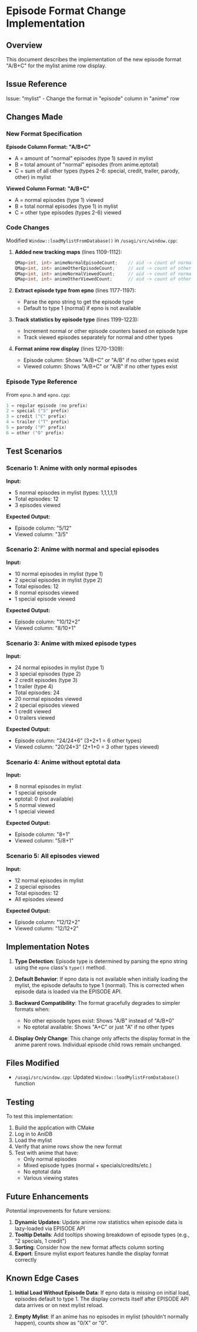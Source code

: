 # Episode Format Change Implementation

## Overview

This document describes the implementation of the new episode format "A/B+C" for the mylist anime row display.

## Issue Reference

Issue: "mylist" - Change the format in "episode" column in "anime" row

## Changes Made

### New Format Specification

**Episode Column Format: "A/B+C"**
- A = amount of "normal" episodes (type 1) saved in mylist
- B = total amount of "normal" episodes (from anime.eptotal)
- C = sum of all other types (types 2-6: special, credit, trailer, parody, other) in mylist

**Viewed Column Format: "A/B+C"**
- A = normal episodes (type 1) viewed
- B = total normal episodes (type 1) in mylist
- C = other type episodes (types 2-6) viewed

### Code Changes

Modified `Window::loadMylistFromDatabase()` in `/usagi/src/window.cpp`:

1. **Added new tracking maps** (lines 1109-1112):
   ```cpp
   QMap<int, int> animeNormalEpisodeCount;    // aid -> count of normal episodes (type 1) in mylist
   QMap<int, int> animeOtherEpisodeCount;     // aid -> count of other type episodes (types 2-6) in mylist
   QMap<int, int> animeNormalViewedCount;     // aid -> count of normal episodes viewed
   QMap<int, int> animeOtherViewedCount;      // aid -> count of other type episodes viewed
   ```

2. **Extract episode type from epno** (lines 1177-1197):
   - Parse the epno string to get the episode type
   - Default to type 1 (normal) if epno is not available

3. **Track statistics by episode type** (lines 1199-1223):
   - Increment normal or other episode counters based on episode type
   - Track viewed episodes separately for normal and other types

4. **Format anime row display** (lines 1270-1309):
   - Episode column: Shows "A/B+C" or "A/B" if no other types exist
   - Viewed column: Shows "A/B+C" or "A/B" if no other types exist

### Episode Type Reference

From `epno.h` and `epno.cpp`:

```cpp
1 = regular episode (no prefix)
2 = special ("S" prefix)
3 = credit ("C" prefix)
4 = trailer ("T" prefix)
5 = parody ("P" prefix)
6 = other ("O" prefix)
```

## Test Scenarios

### Scenario 1: Anime with only normal episodes
**Input:**
- 5 normal episodes in mylist (types: 1,1,1,1,1)
- Total episodes: 12
- 3 episodes viewed

**Expected Output:**
- Episode column: "5/12"
- Viewed column: "3/5"

### Scenario 2: Anime with normal and special episodes
**Input:**
- 10 normal episodes in mylist (type 1)
- 2 special episodes in mylist (type 2)
- Total episodes: 12
- 8 normal episodes viewed
- 1 special episode viewed

**Expected Output:**
- Episode column: "10/12+2"
- Viewed column: "8/10+1"

### Scenario 3: Anime with mixed episode types
**Input:**
- 24 normal episodes in mylist (type 1)
- 3 special episodes (type 2)
- 2 credit episodes (type 3)
- 1 trailer (type 4)
- Total episodes: 24
- 20 normal episodes viewed
- 2 special episodes viewed
- 1 credit viewed
- 0 trailers viewed

**Expected Output:**
- Episode column: "24/24+6" (3+2+1 = 6 other types)
- Viewed column: "20/24+3" (2+1+0 = 3 other types viewed)

### Scenario 4: Anime without eptotal data
**Input:**
- 8 normal episodes in mylist
- 1 special episode
- eptotal: 0 (not available)
- 5 normal viewed
- 1 special viewed

**Expected Output:**
- Episode column: "8+1"
- Viewed column: "5/8+1"

### Scenario 5: All episodes viewed
**Input:**
- 12 normal episodes in mylist
- 2 special episodes
- Total episodes: 12
- All episodes viewed

**Expected Output:**
- Episode column: "12/12+2"
- Viewed column: "12/12+2"

## Implementation Notes

1. **Type Detection**: Episode type is determined by parsing the epno string using the `epno` class's `type()` method.

2. **Default Behavior**: If epno data is not available when initially loading the mylist, the episode defaults to type 1 (normal). This is corrected when episode data is loaded via the EPISODE API.

3. **Backward Compatibility**: The format gracefully degrades to simpler formats when:
   - No other episode types exist: Shows "A/B" instead of "A/B+0"
   - No eptotal available: Shows "A+C" or just "A" if no other types

4. **Display Only Change**: This change only affects the display format in the anime parent rows. Individual episode child rows remain unchanged.

## Files Modified

- `/usagi/src/window.cpp`: Updated `Window::loadMylistFromDatabase()` function

## Testing

To test this implementation:

1. Build the application with CMake
2. Log in to AniDB
3. Load the mylist
4. Verify that anime rows show the new format
5. Test with anime that have:
   - Only normal episodes
   - Mixed episode types (normal + specials/credits/etc.)
   - No eptotal data
   - Various viewing states

## Future Enhancements

Potential improvements for future versions:

1. **Dynamic Updates**: Update anime row statistics when episode data is lazy-loaded via EPISODE API
2. **Tooltip Details**: Add tooltips showing breakdown of episode types (e.g., "2 specials, 1 credit")
3. **Sorting**: Consider how the new format affects column sorting
4. **Export**: Ensure mylist export features handle the display format correctly

## Known Edge Cases

1. **Initial Load Without Episode Data**: If epno data is missing on initial load, episodes default to type 1. The display corrects itself after EPISODE API data arrives or on next mylist reload.

2. **Empty Mylist**: If an anime has no episodes in mylist (shouldn't normally happen), counts show as "0/X" or "0".

